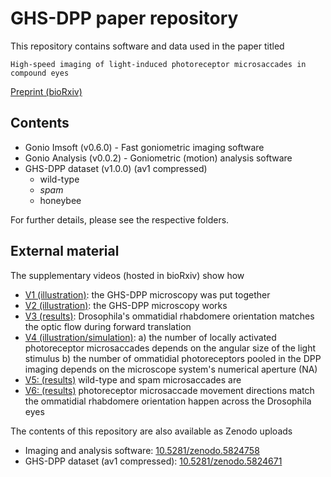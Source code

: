 # GHS-DPP paper repository

This repository contains software and data used
in the paper titled

```
High-speed imaging of light-induced photoreceptor microsaccades in compound eyes
```

[Preprint (bioRxiv)](https://www.biorxiv.org/content/10.1101/2021.07.22.453335v2)


## Contents

- Gonio Imsoft (v0.6.0) - Fast goniometric imaging software
- Gonio Analysis (v0.0.2) - Goniometric (motion) analysis software
- GHS-DPP dataset (v1.0.0) (av1 compressed)
	* wild-type
	* *spam*
	* honeybee

For further details, please see the respective folders.


## External material

The supplementary videos (hosted in bioRxiv) show how

- [V1 (illustration)](https://www.biorxiv.org/content/biorxiv/early/2021/12/19/2021.07.22.453335/DC1/embed/media-1.mp4?download=true): the GHS-DPP microscopy was put together
- [V2 (illustration)](https://www.biorxiv.org/content/biorxiv/early/2021/12/19/2021.07.22.453335/DC2/embed/media-2.mp4?download=true): the GHS-DPP microscopy works
- [V3 (results)](https://www.biorxiv.org/content/biorxiv/early/2021/12/19/2021.07.22.453335/DC3/embed/media-3.mp4?download=true): Drosophila's ommatidial rhabdomere orientation matches the optic flow during forward translation
- [V4 (illustration/simulation)](https://www.biorxiv.org/content/biorxiv/early/2021/12/19/2021.07.22.453335/DC4/embed/media-4.mp4?download=true): 
	a) the number of locally activated photoreceptor microsaccades depends on the angular size of the light stimulus
	b) the number of ommatidial photoreceptors pooled in the DPP imaging depends on the microscope system's numerical aperture (NA)
- [V5: (results)](https://www.biorxiv.org/content/biorxiv/early/2021/12/19/2021.07.22.453335/DC5/embed/media-5.mp4?download=true) wild-type and spam microsaccades are
- [V6: (results)](https://www.biorxiv.org/content/biorxiv/early/2021/12/19/2021.07.22.453335/DC6/embed/media-6.mp4?download=true) photoreceptor microsaccade movement directions match the ommatidial rhabdomere orientation happen across the Drosophila eyes


The contents of this repository are also available as Zenodo uploads

- Imaging and analysis software: [10.5281/zenodo.5824758](https://www.doi.org/10.5281/zenodo.5824758)
- GHS-DPP dataset (av1 compressed): [10.5281/zenodo.5824671](https://www.doi.org/10.5281/zenodo.5824671)
